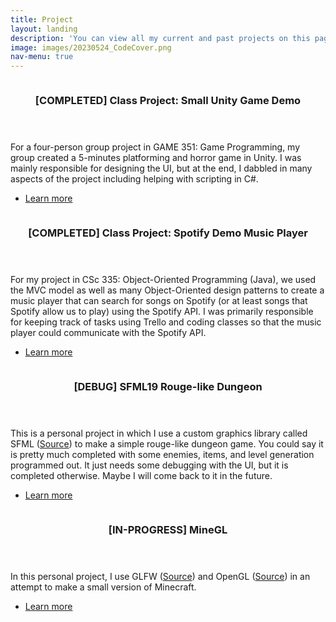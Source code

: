 ```yaml
---
title: Project
layout: landing
description: 'You can view all my current and past projects on this page. Click on the title of each project for more information.'
image: images/20230524_CodeCover.png
nav-menu: true
---
```


<!-- Main -->
<div id="main">

<!-- One -->
<section id="one" class="spotlights">
	<section>
		<a href="projects_description/20230526_demounityproject.html" class="image">
			<img src="{% link images/projects_media/20230526_unitygamedemo/00.png %}" alt="" data-position="center center" />
		</a>
		<div class="content">
			<div class="inner">
				<header class="major">
					<h3>[COMPLETED] Class Project: Small Unity Game Demo</h3>
				</header>
				<p>For a four-person group project in GAME 351: Game Programming, my group created a 5-minutes platforming and horror game in Unity. I was mainly responsible for designing the UI, but at the end, I dabbled in many aspects of the project including helping with scripting in C#.</p>
				<ul class="actions">
					<li><a href="projects_description/20230526_demounityproject.html" class="button">Learn more</a></li>
				</ul>
			</div>
		</div>
	</section>
	<section>
		<a href="projects_description/20230526_demospotify.html" class="image">
			<img src="{% link images/projects_media/20230526_demospotify/00.png %}" alt="" data-position="top center" />
		</a>
		<div class="content">
			<div class="inner">
				<header class="major">
					<h3>[COMPLETED] Class Project: Spotify Demo Music Player</h3>
				</header>
				<p>For my project in CSc 335: Object-Oriented Programming (Java), we used the MVC model as well as many Object-Oriented design patterns to create a music player that can search for songs on Spotify (or at least songs that Spotify allow us to play) using the Spotify API. I was primarily responsible for keeping track of tasks using Trello and coding classes so that the music player could communicate with the Spotify API.</p>
				<ul class="actions">
					<li><a href="projects_description/20230526_demospotify.html" class="button">Learn more</a></li>
				</ul>
			</div>
		</div>
	</section>
	<section>
		<a href="projects_description/20230526_sfml19.html" class="image">
			<img src="{% link images/projects_media/20230526_sfml19/00.png %}" alt="" data-position="25% 25%" />
		</a>
		<div class="content">
			<div class="inner">
				<header class="major">
					<h3>[DEBUG] SFML19 Rouge-like Dungeon</h3>
				</header>
				<p>This is a personal project in which I use a custom graphics library called SFML (<a href="https://www.sfml-dev.org/">Source</a>) to make a simple rouge-like dungeon game. You could say it is pretty much completed with some enemies, items, and level generation programmed out. It just needs some debugging with the UI, but it is completed otherwise. Maybe I will come back to it in the future.</p>
				<ul class="actions">
					<li><a href="projects_description/20230526_sfml19.html" class="button">Learn more</a></li>
				</ul>
			</div>
		</div>
	</section>
	<section>
		<a href="projects_description/20230526_minegl.html" class="image">
			<img src="{% link images/projects_media/20230526_minegl/00.png %}" alt="" data-position="top center" />
		</a>
		<div class="content">
			<div class="inner">
				<header class="major">
					<h3>[IN-PROGRESS] MineGL</h3>
				</header>
				<p>In this personal project, I use GLFW (<a href="https://www.glfw.org/">Source</a>) and OpenGL (<a href="https://learnopengl.com/">Source</a>) in an attempt to make a small version of Minecraft.</p>
				<ul class="actions">
					<li><a href="projects_description/20230526_minegl.html" class="button">Learn more</a></li>
				</ul>
			</div>
		</div>
	</section>
</section>

</div>

